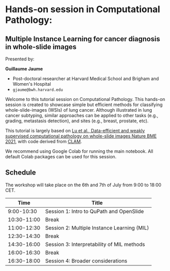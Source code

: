 # Hands-on session in Computational Pathology:
## Multiple Instance Learning for cancer diagnosis in whole-slide images

Presented by:

**Guillaume Jaume**

- Post-doctoral researcher at Harvard Medical School and Brigham and Women's Hospital 
- `gjaume@bwh.harvard.edu`

Welcome to this tutorial session on Computational Pathology. This hands-on session is created to showcase simple but efficient methods for classifying whole-slide-images (WSIs) of lung cancer. Although illustrated in lung cancer subtyping, similar approaches can be applied to other tasks (e.g., grading, metastasis detection), and sites (e.g., breast, prostate, etc).

This tutorial is largely based on [Lu et al., Data-efficient and weakly supervised computational pathology on whole-slide images  Nature BME 2021](https://www.nature.com/articles/s41551-020-00682-w), with code derived from [CLAM](https://github.com/mahmoodlab/CLAM). 

We recommend using Google Colab for running the main notebook. All default Colab packages can be used for this session. 

## Schedule 

The workshop will take place on the 6th and 7th of July from 9:00 to 18:00 CET. 

| Time      | Title                                |                
|-----------|--------------------------------------|
| 9:00-10:30 | Session 1: Intro to QuPath and OpenSlide |
| 10:30-11:00 | Break                                |
| 11:00-12:30 | Session 2: Multiple Instance Learning (MIL) |
| 12:30-14:30 | Break                                |
| 14:30-16:00 | Session 3: Interpretability of MIL methods                           |
| 16:00-16:30 | Break                                |
| 16:30-18:00 | Session 4: Broader considerations |
